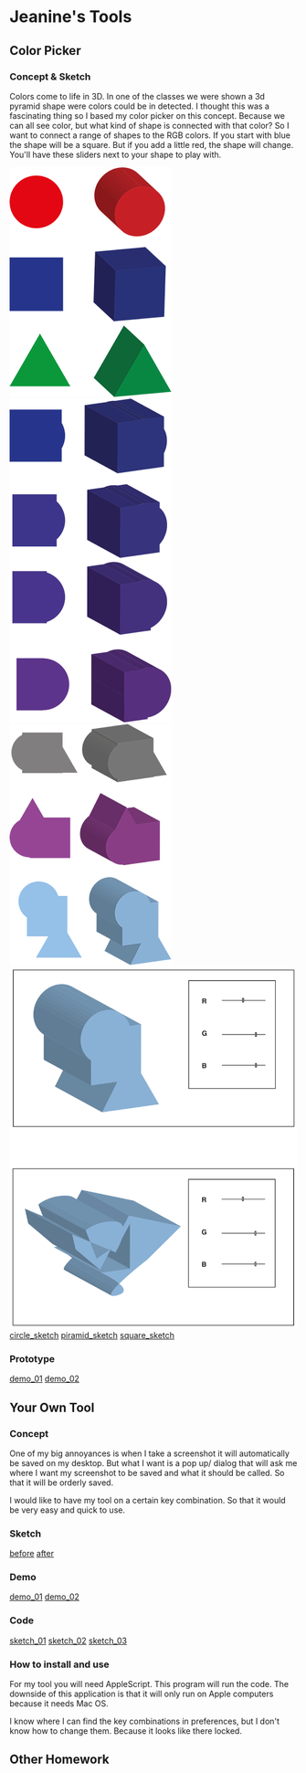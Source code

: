 # Jeanine's Tools

## Color Picker

### Concept & Sketch

Colors come to life in 3D. In one of the classes we were shown a 3d pyramid shape were colors could be in detected. I thought this was a fascinating thing so I based my color picker on this concept. Because we can all see color, but what kind of shape is connected with that color? So I want to connect a range of shapes to the RGB colors. If you start with blue the shape will be a square. But if you add a little red, the shape will change. You'll have these sliders next to your shape to play with.

![sketches_01](Schetsen_demo-1.png)
![sketches_02](Schetsen_demo-2.png)
![sketches_03](Schetsen_demo-3.png)
![sketches_04](Schetsen_demo-4.png)
[circle_sketch](https://youtu.be/GBtdViaDUaM)
[piramid_sketch](https://youtu.be/n8JbLBBje7c)
[square_sketch](https://youtu.be/HfkEdZVt6Pk)


### Prototype

[demo_01](https://youtu.be/sRYCK6m6qWI)
[demo_02](https://youtu.be/7CHiderlJcU)

## Your Own Tool

### Concept

One of my big annoyances is when I take a screenshot it will automatically be saved on my desktop. But what I want is a pop up/ dialog that will ask me where I want my screenshot to be saved and what it should be called. So that it will be orderly  saved. 

I would like to have my tool on a certain key combination. So that it would be very easy and quick to use. 

### Sketch

[before](https://youtu.be/LVFvG-Qv71A)
[after](https://youtu.be/oM6Wa12CRFs)

### Demo

[demo_01](https://youtu.be/3jPiVgP3OEA)
[demo_02](https://youtu.be/7CHiderlJcU)

### Code

[sketch_01](Schets_01.scpt)
[sketch_02](Schets_02.scpt)
[sketch_03](Schets_03.scpt)


### How to install and use

For my tool you will need AppleScript. This program will run the code. The downside of this application is that it will only run on Apple computers because it needs Mac OS.

I know where I can find the key combinations in preferences, but I don't know how to change them. Because it looks like there locked. 


## Other Homework

